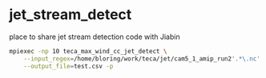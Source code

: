# jet_stream_detect
place to share jet stream detection code with Jiabin

```bash
mpiexec -np 10 teca_max_wind_cc_jet_detect \
    --input_regex=/home/bloring/work/teca/jet/cam5_1_amip_run2'.*\.nc' \
    --output_file=test.csv -p
```
